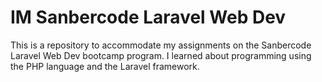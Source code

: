 # IM Sanbercode Laravel Web Dev

This is a repository to accommodate my assignments on the Sanbercode Laravel Web Dev bootcamp program. I learned about programming using the PHP language and the Laravel framework.
